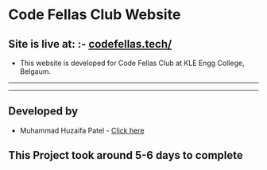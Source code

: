 # Code Fellas Club Website

<!-- ![js](https://img.shields.io/badge/JS-Bootcamp-yellow) ![](https://img.shields.io/badge/HTML-Project_11-green) -->


## Site is live at: :- [codefellas.tech/](https://codefellas.tech)

- This website is developed for Code Fellas Club at KLE Engg College, Belgaum.
---


---
## Developed by

- Muhammad Huzaifa Patel -  [Click here](https://mdhuzaifa.tech/)

## This Project took around 5-6 days to complete

 
